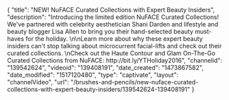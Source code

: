 {
    "title": "NEW! NuFACE Curated Collections with Expert Beauty Insiders",
    "description": "Introducing the limited edition NuFACE Curated Collections! We've partnered with celebrity aesthetician Shani Darden and lifestyle and beauty blogger Lisa Allen to bring you their hand-selected beauty must-haves for the holiday. \n\nLearn more about why these expert beauty insiders can't stop talking about microcurrent facial-lifts and check out their curated collections. \nCheck out the Haute Contour and Glam On-The-Go Curated Collections from NuFACE: http:\/\/bit.ly\/YTHoliday2016",
    "channelid": "139542624",
    "videoid": "139408191",
    "date_created": "1473867582",
    "date_modified": "1517120480",
    "type": "captivate",
    "layout": "channelVideo",
    "url": "\/brushes-and-pencils\/new-nuface-curated-collections-with-expert-beauty-insiders\/139542624-139408191"
}